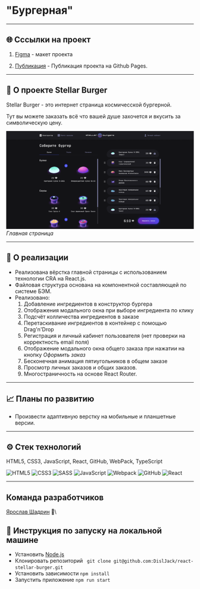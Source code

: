# "Бургерная"

---

## 🌐 Сссылки на проект
1. [Figma](https://www.figma.com/file/ocw9a6hNGeAejl4F3G9fp8/React-_-%D0%9F%D1%80%D0%BE%D0%B5%D0%BA%D1%82%D0%BD%D1%8B%D0%B5-%D0%B7%D0%B0%D0%B4%D0%B0%D1%87%D0%B8-(3-%D0%BC%D0%B5%D1%81%D1%8F%D1%86%D0%B0)_external_link?node-id=0%3A1&mode=dev) - макет проекта 

2. [Публикация](https://disljack.github.io/react-stellar-burger/) - Публикация проекта на Github Pages.

---

## 📗 О проекте Stellar Burger

Stellar Burger - это интернет страница космичесской бургерной.

Тут вы можете заказать всё что вашей душе захочется и вкусить за символическую цену.

![Скриншот главной страницы](./src/images/Image.png)
_Главная страница_

---

## 🥣 О реализации
* Реализована вёрстка главной страницы с использованием технологии CRA на React.js.
* Файловая структура основана на компонентной составляющей по системе БЭМ.
* Реализовано:
  1. Добавление ингредиентов в конструктор бургера
  2. Отображения модального окна при выборе ингредиента по клику
  3. Подсчёт колличества ингредиентов в заказе
  4. Перетаскивание ингредиентов в контейнер с помощью Drag'n'Drop
  5. Регистрация и личный кабинет пользователя (нет проверки на корректность email поля)
  6. Отображение модального окна общего заказа при нажатии на кнопку _Оформить заказ_
  7. Бесконечная анимация пятиугольников в общем заказе
  8. Просмотр личных заказов и общих заказов.
  9. Многостраничность на основе React Router.

---

## 📈 Планы по развитию
* Произвести адаптивную верстку на мобильные и планшетные версии.

---

## ⚙️ Стек технологий
HTML5, CSS3, JavaScript, React, GitHub, WebPack, TypeScript

![HTML5](https://img.shields.io/badge/html5-%23E34F26.svg?style=for-the-badge&logo=html5&logoColor=white)  ![CSS3](https://img.shields.io/badge/css3-%231572B6.svg?style=for-the-badge&logo=css3&logoColor=white)  ![SASS](https://img.shields.io/badge/SASS-hotpink.svg?style=for-the-badge&logo=SASS&logoColor=white)  ![JavaScript](https://img.shields.io/badge/javascript-%23323330.svg?style=for-the-badge&logo=javascript&logoColor=%23F7DF1E)  ![Webpack](https://img.shields.io/badge/webpack-%238DD6F9.svg?style=for-the-badge&logo=webpack&logoColor=black)  ![GitHub](https://img.shields.io/badge/github-%23121011.svg?style=for-the-badge&logo=github&logoColor=white) ![React](https://img.shields.io/badge/React-%23000000?logo=React&logoColor=%2348ece5)

---

## Команда разработчиков

[Ярослав Шадрин](https://github.com/DislJack) 🤟\

## 📜 Инструкция по запуску на локальной машине
- Установить [Node.js](https://nodejs.org/ru/)
- Клонировать репозиторий ` git clone git@github.com:DislJack/react-stellar-burger.git`
- Установить зависимости `npm install`
- Запустить приложение `npm run start`